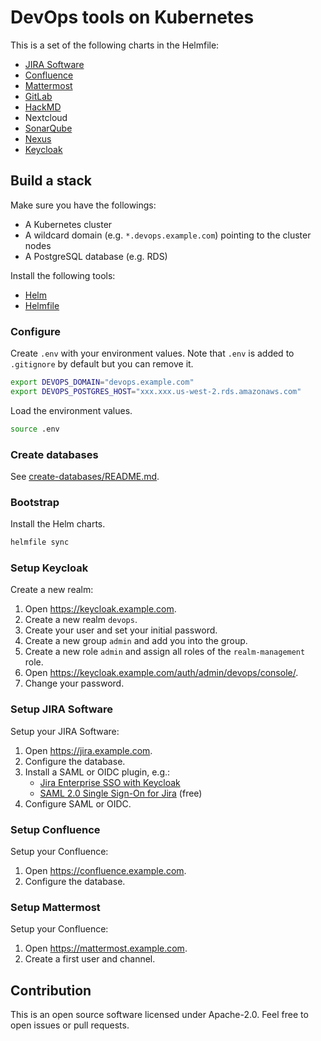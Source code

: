 # DevOps tools on Kubernetes

This is a set of the following charts in the Helmfile:

- [JIRA Software](atlassian-jira-software)
- [Confluence](atlassian-confluence)
- [Mattermost](mattermost)
- [GitLab](gitlab)
- [HackMD](https://github.com/kubernetes/charts/tree/master/stable/hackmd)
- Nextcloud
- [SonarQube](https://github.com/kubernetes/charts/tree/master/stable/sonarqube)
- [Nexus](https://github.com/kubernetes/charts/tree/master/stable/sonatype-nexus)
- [Keycloak](https://github.com/kubernetes/charts/tree/master/stable/keycloak)


## Build a stack

Make sure you have the followings:

- A Kubernetes cluster
- A wildcard domain (e.g. `*.devops.example.com`) pointing to the cluster nodes
- A PostgreSQL database (e.g. RDS)

Install the following tools:

- [Helm](https://github.com/kubernetes/helm)
- [Helmfile](https://github.com/roboll/helmfile)


### Configure

Create `.env` with your environment values.
Note that `.env` is added to `.gitignore` by default but you can remove it.

```sh
export DEVOPS_DOMAIN="devops.example.com"
export DEVOPS_POSTGRES_HOST="xxx.xxx.us-west-2.rds.amazonaws.com"
```

Load the environment values.

```sh
source .env
```

### Create databases

See [create-databases/README.md](create-databases/README.md).

### Bootstrap

Install the Helm charts.

```sh
helmfile sync
```

### Setup Keycloak

Create a new realm:

1. Open https://keycloak.example.com.
1. Create a new realm `devops`.
1. Create your user and set your initial password.
1. Create a new group `admin` and add you into the group.
1. Create a new role `admin` and assign all roles of the `realm-management` role.
1. Open https://keycloak.example.com/auth/admin/devops/console/.
1. Change your password.

### Setup JIRA Software

Setup your JIRA Software:

1. Open https://jira.example.com.
1. Configure the database.
1. Install a SAML or OIDC plugin, e.g.:
    - [Jira Enterprise SSO with Keycloak](https://marketplace.atlassian.com/plugins/de.codecentric.atlassian.oidc.jira-oidc-plugin/server/overview)
    - [SAML 2.0 Single Sign-On for Jira](https://marketplace.atlassian.com/plugins/com.bitium.jira.SAML2PluginJira/server/overview) (free)
1. Configure SAML or OIDC.

### Setup Confluence

Setup your Confluence:

1. Open https://confluence.example.com.
1. Configure the database.

### Setup Mattermost
Setup your Confluence:

1. Open https://mattermost.example.com.
1. Create a first user and channel.


## Contribution

This is an open source software licensed under Apache-2.0.
Feel free to open issues or pull requests.
